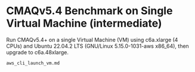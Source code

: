 # CMAQv5.4 Benchmark on Single Virtual Machine (intermediate)

Run CMAQv5.4+ on a single Virtual Machine (VM) using c6a.xlarge (4 CPUs) and Ubuntu 22.04.2 LTS (GNU/Linux 5.15.0-1031-aws x86_64), then upgrade to c6a.48xlarge.

```{toctree}
aws_cli_launch_vm.md
```
